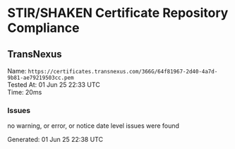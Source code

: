 # STIR/SHAKEN Certificate Repository Compliance

## TransNexus

Name: `https://certificates.transnexus.com/366G/64f81967-2d40-4a7d-9b81-ae79219503cc.pem`\
Tested At: 01 Jun 25 22:33 UTC\
Time: 20ms

### Issues

no warning, or error, or notice date level issues were found

Generated: 01 Jun 25 22:38 UTC
